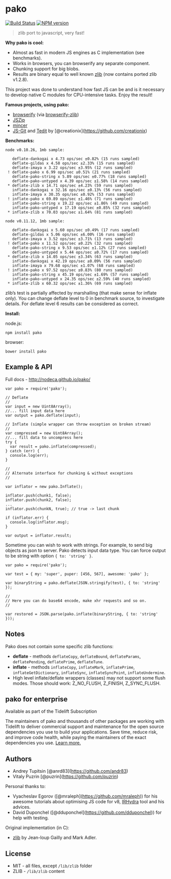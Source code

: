 pako
====

[![Build Status](https://travis-ci.org/nodeca/pako.svg?branch=master)](https://travis-ci.org/nodeca/pako) [![NPM version](https://img.shields.io/npm/v/pako.svg)](https://www.npmjs.org/package/pako)

> zlib port to javascript, very fast!

**Why pako is cool:**

-   Almost as fast in modern JS engines as C implementation (see benchmarks).
-   Works in browsers, you can browserify any separate component.
-   Chunking support for big blobs.
-   Results are binary equal to well known [zlib](http://www.zlib.net/) (now contains ported zlib v1.2.8).

This project was done to understand how fast JS can be and is it necessary to develop native C modules for CPU-intensive tasks. Enjoy the result!

**Famous projects, using pako:**

-   [browserify](http://browserify.org/) (via [browserify-zlib](https://github.com/devongovett/browserify-zlib))
-   [JSZip](http://stuk.github.io/jszip/)
-   [mincer](https://github.com/nodeca/mincer)
-   [JS-Git](https://github.com/creationix/js-git) and [Tedit](https://chrome.google.com/webstore/detail/tedit-development-environ/ooekdijbnbbjdfjocaiflnjgoohnblgf) by <span class="citation" data-cites="creationix">\[@creationix\]</span>(https://github.com/creationix)

**Benchmarks:**

    node v0.10.26, 1mb sample:

       deflate-dankogai x 4.73 ops/sec ±0.82% (15 runs sampled)
       deflate-gildas x 4.58 ops/sec ±2.33% (15 runs sampled)
       deflate-imaya x 3.22 ops/sec ±3.95% (12 runs sampled)
     ! deflate-pako x 6.99 ops/sec ±0.51% (21 runs sampled)
       deflate-pako-string x 5.89 ops/sec ±0.77% (18 runs sampled)
       deflate-pako-untyped x 4.39 ops/sec ±1.58% (14 runs sampled)
     * deflate-zlib x 14.71 ops/sec ±4.23% (59 runs sampled)
       inflate-dankogai x 32.16 ops/sec ±0.13% (56 runs sampled)
       inflate-imaya x 30.35 ops/sec ±0.92% (53 runs sampled)
     ! inflate-pako x 69.89 ops/sec ±1.46% (71 runs sampled)
       inflate-pako-string x 19.22 ops/sec ±1.86% (49 runs sampled)
       inflate-pako-untyped x 17.19 ops/sec ±0.85% (32 runs sampled)
     * inflate-zlib x 70.03 ops/sec ±1.64% (81 runs sampled)

    node v0.11.12, 1mb sample:

       deflate-dankogai x 5.60 ops/sec ±0.49% (17 runs sampled)
       deflate-gildas x 5.06 ops/sec ±6.00% (16 runs sampled)
       deflate-imaya x 3.52 ops/sec ±3.71% (13 runs sampled)
     ! deflate-pako x 11.52 ops/sec ±0.22% (32 runs sampled)
       deflate-pako-string x 9.53 ops/sec ±1.12% (27 runs sampled)
       deflate-pako-untyped x 5.44 ops/sec ±0.72% (17 runs sampled)
     * deflate-zlib x 14.05 ops/sec ±3.34% (63 runs sampled)
       inflate-dankogai x 42.19 ops/sec ±0.09% (56 runs sampled)
       inflate-imaya x 79.68 ops/sec ±1.07% (68 runs sampled)
     ! inflate-pako x 97.52 ops/sec ±0.83% (80 runs sampled)
       inflate-pako-string x 45.19 ops/sec ±1.69% (57 runs sampled)
       inflate-pako-untyped x 24.35 ops/sec ±2.59% (40 runs sampled)
     * inflate-zlib x 60.32 ops/sec ±1.36% (69 runs sampled)

zlib’s test is partially affected by marshalling (that make sense for inflate only). You can change deflate level to 0 in benchmark source, to investigate details. For deflate level 6 results can be considered as correct.

**Install:**

node.js:

    npm install pako

browser:

    bower install pako

Example & API
-------------

Full docs - http://nodeca.github.io/pako/

    var pako = require('pako');

    // Deflate
    //
    var input = new Uint8Array();
    //... fill input data here
    var output = pako.deflate(input);

    // Inflate (simple wrapper can throw exception on broken stream)
    //
    var compressed = new Uint8Array();
    //... fill data to uncompress here
    try {
      var result = pako.inflate(compressed);
    } catch (err) {
      console.log(err);
    }

    //
    // Alternate interface for chunking & without exceptions
    //

    var inflator = new pako.Inflate();

    inflator.push(chunk1, false);
    inflator.push(chunk2, false);
    ...
    inflator.push(chunkN, true); // true -> last chunk

    if (inflator.err) {
      console.log(inflator.msg);
    }

    var output = inflator.result;

Sometime you can wish to work with strings. For example, to send big objects as json to server. Pako detects input data type. You can force output to be string with option `{ to: 'string' }`.

    var pako = require('pako');

    var test = { my: 'super', puper: [456, 567], awesome: 'pako' };

    var binaryString = pako.deflate(JSON.stringify(test), { to: 'string' });

    //
    // Here you can do base64 encode, make xhr requests and so on.
    //

    var restored = JSON.parse(pako.inflate(binaryString, { to: 'string' }));

Notes
-----

Pako does not contain some specific zlib functions:

-   **deflate** - methods `deflateCopy`, `deflateBound`, `deflateParams`, `deflatePending`, `deflatePrime`, `deflateTune`.
-   **inflate** - methods `inflateCopy`, `inflateMark`, `inflatePrime`, `inflateGetDictionary`, `inflateSync`, `inflateSyncPoint`, `inflateUndermine`.
-   High level inflate/deflate wrappers (classes) may not support some flush modes. Those should work: Z\_NO\_FLUSH, Z\_FINISH, Z\_SYNC\_FLUSH.

pako for enterprise
-------------------

Available as part of the Tidelift Subscription

The maintainers of pako and thousands of other packages are working with Tidelift to deliver commercial support and maintenance for the open source dependencies you use to build your applications. Save time, reduce risk, and improve code health, while paying the maintainers of the exact dependencies you use. [Learn more.](https://tidelift.com/subscription/pkg/npm-pako?utm_source=npm-pako&utm_medium=referral&utm_campaign=enterprise&utm_term=repo)

Authors
-------

-   Andrey Tupitsin <span class="citation" data-cites="anrd83">\[@anrd83\]</span>(https://github.com/andr83)
-   Vitaly Puzrin <span class="citation" data-cites="puzrin">\[@puzrin\]</span>(https://github.com/puzrin)

Personal thanks to:

-   Vyacheslav Egorov (<span class="citation" data-cites="mraleph">\[@mraleph\]</span>(https://github.com/mraleph)) for his awesome tutorials about optimising JS code for v8, [IRHydra](http://mrale.ph/irhydra/) tool and his advices.
-   David Duponchel (<span class="citation" data-cites="dduponchel">\[@dduponchel\]</span>(https://github.com/dduponchel)) for help with testing.

Original implementation (in C):

-   [zlib](http://zlib.net/) by Jean-loup Gailly and Mark Adler.

License
-------

-   MIT - all files, except `/lib/zlib` folder
-   ZLIB - `/lib/zlib` content
